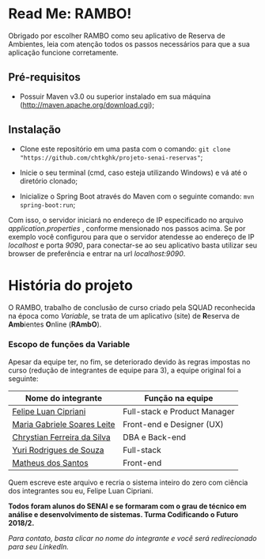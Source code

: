 # Read Me: RAMBO!

Obrigado por escolher RAMBO como seu aplicativo de Reserva de Ambientes, leia com atenção todos os passos necessários para que a sua aplicação funcione corretamente.

## Pré-requisitos

- Possuir Maven v3.0 ou superior instalado em sua máquina (http://maven.apache.org/download.cgi);

## Instalação

- Clone este repositório em uma pasta com o comando:
` git clone "https://github.com/chtkghk/projeto-senai-reservas" `;

- Inicie o seu terminal (cmd, caso esteja utilizando Windows) e vá até o diretório clonado;

- Inicialize o Spring Boot através do Maven com o seguinte comando:
` mvn spring-boot:run `;

Com isso, o servidor iniciará no endereço de IP especificado no arquivo *application.properties* , conforme mensionado nos passos acima. 
Se por exemplo você configurou para que o servidor atendesse ao endereço de IP *localhost* e porta *9090*, para conectar-se ao seu aplicativo basta utilizar seu browser de preferência e entrar na url *localhost:9090*.

# História do projeto

O RAMBO, trabalho de conclusão de curso criado pela SQUAD reconhecida na época como *Variable*, se trata de um aplicativo (site) de **R**eserva de **Amb**ientes **O**nline (**RAmbO**).

### Escopo de funções da Variable

Apesar da equipe ter, no fim, se deteriorado devido às regras impostas no curso (redução de integrantes de equipe para 3), a equipe original foi a seguinte:

| Nome do integrante  | Função na equipe  |
| ------------ | ------------ |
| [Felipe Luan Cipriani][LinkedIn-Felipe] | Full-stack e Product Manager |
| [Maria Gabriele Soares Leite][LinkedIn-Maria]  | Front-end e Designer (UX)  |
| [Chrystian Ferreira da Silva][LinkedIn-Chrystian]  | DBA e Back-end |
| [Yuri Rodrigues de Souza][LinkedIn-Yuri]  | Full-stack  |
| [Matheus dos Santos][LinkedIn-Matheus]  | Front-end  |

Quem escreve este arquivo e recria o sistema inteiro do zero com ciência dos integrantes sou eu, Felipe Luan Cipriani.

**Todos foram alunos do SENAI e se formaram com o grau de técnico em análise e desenvolvimento de sistemas. Turma Codificando o Futuro 2018/2.**

*Para contato, basta clicar no nome do integrante e você será redirecionado para seu LinkedIn.*

[LinkedIn-Felipe]: https://www.linkedin.com/in/felipe-luan-cipriani/
[LinkedIn-Maria]: https://https://www.linkedin.com/in/maria-leite-494474181/
[LinkedIn-Chrystian]: https://www.linkedin.com/in/chrystian-ferreira-da-silva-4a86a01a0/
[LinkedIn-Yuri]: https://www.linkedin.com/in/yuri-de-souza-7a6b90168/
[LinkedIn-Matheus]: https://www.linkedin.com/in/matheus-dos-santos-3a872218b/
